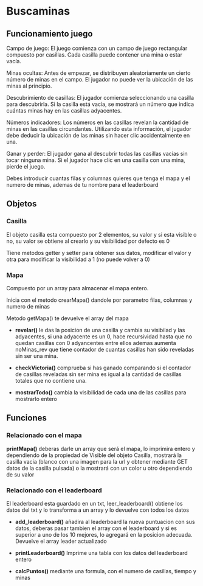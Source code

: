 # Buscaminas

## Funcionamiento juego

Campo de juego: El juego comienza con un campo de juego rectangular compuesto por casillas. Cada casilla puede contener una mina o estar vacía.

Minas ocultas: Antes de empezar, se distribuyen aleatoriamente un cierto número de minas en el campo. El jugador no puede ver la ubicación de las minas al principio.

Descubrimiento de casillas: El jugador comienza seleccionando una casilla para descubrirla. Si la casilla está vacía, se mostrará un número que indica cuántas minas hay en las casillas adyacentes.

Números indicadores: Los números en las casillas revelan la cantidad de minas en las casillas circundantes. Utilizando esta información, el jugador debe deducir la ubicación de las minas sin hacer clic accidentalmente en una.

Ganar y perder: El jugador gana al descubrir todas las casillas vacías sin tocar ninguna mina. Si el jugador hace clic en una casilla con una mina, pierde el juego.

Debes introducir cuantas filas y columnas quieres que tenga el mapa y el numero de minas, ademas de tu nombre para el leaderboard

## Objetos 

### Casilla

El objeto casilla esta compuesto por 2 elementos, su valor y si esta visible o no, su valor se obtiene al crearlo y su visibilidad por defecto es 0

Tiene metodos getter y setter para obtener sus datos, modificar el valor y otra para modificar la visibilidad a 1 (no puede volver a 0)

### Mapa

Compuesto por un array para almacenar el mapa entero.

Inicia con el metodo crearMapa() dandole por parametro filas, columnas y numero de minas

Metodo getMapa() te devuelve el array del mapa

- **revelar()** le das la posicion de una casilla y cambia su visibilad y las adyacentes, si una adyacente es un 0, hace recursividad hasta que no quedan casillas con 0 adyancentes entre ellos ademas aumenta noMinas_rev que tiene contador de cuantas casillas han sido reveladas sin ser una mina.

- **checkVictoria()** comprueba si has ganado comparando si el contador de casillas reveladas sin ser mina es igual a la cantidad de casillas totales que no contiene una.

- **mostrarTodo()** cambia la visibilidad de cada una de las casillas para mostrarlo entero

## Funciones

### Relacionado con el mapa

**printMapa()** deberas darle un array que será el mapa, lo imprimira entero y dependiendo de la propiedad de Visible del objeto Casilla, mostrará la casilla vacia (blanco con una imagen para la url y obtener mediante GET datos de la casilla pulsada) o la mostrará con un color u otro dependiendo de su valor

### Relacionado con el leaderboard

El leaderboard esta guardado en un txt, leer_leaderboard() obtiene los datos del txt y lo transforma a un array y lo devuelve con todos los datos

- **add_leaderboard()** añadira al leaderboard la nueva puntuacion con sus datos, deberas pasar tambien el array con el leaderboard y si es superior a uno de los 10 mejores, lo agregará en la posicion adecuada. Devuelve el array leader actualizado

- **printLeaderboard()** Imprime una tabla con los datos del leaderboard entero

- **calcPuntos()** mediante una formula, con el numero de casillas, tiempo y minas
